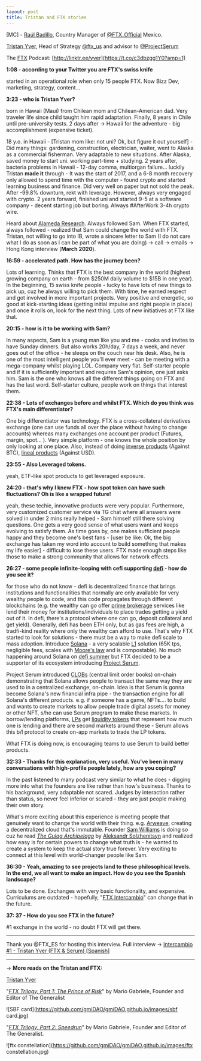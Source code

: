 ```yaml
---
layout: post
title: Tristan and FTX stories
---
```


[MC] - [Raúl Badillo](https://www.linkedin.com/in/raulbrdz/?originalSubdomain=mx), Country Manager of [@FTX_Official](https://twitter.com/FTX_Official) Mexico.

[Tristan Yver](https://twitter.com/jackshaftoes), Head of Strategy [@ftx_us](https://twitter.com/ftx_us) and advisor to [@ProjectSerum](https://twitter.com/ProjectSerum)

The [FTX](https://ftx.com/) Podcast: [http://linktr.ee/yver](https://t.co/c3dbzgg1Y0?amp=1)

**1:08 - according to your Twitter you are FTX's swiss knife**

started in an operational role when only 15 people FTX. Now Bizz Dev, marketing, strategy, content...

**3:23 - who is Tristan Yver?**

born in Hawaii (Maui) from Chilean mom and Chilean-American dad. Very traveler life since child taught him rapid adaptation. Finally, 8 years in Chile until pre-university tests. 2 days after → Hawaii for the adventure - big accomplishment (expensive ticket). 

18 y.o. in Hawaii - [Tristan mom like: not uni? Ok, but figure it out yourself] - Did many things: gardening, construction, electrician, waiter, went to Alaska as a commercial fisherman. Very adaptable to new situations. After Alaska, saved money to start uni. working part-time + studying. 2 years after, bacteria problems in Hawaii - 12-day comma, multiorgan failure... luckily Tristan **made it** through - It was the start of 2017, and a 6-8 month recovery only allowed to spend time with the computer - found crypto and started learning business and finance. Did very well on paper but not sold the peak. After -99.8% downturn, rekt with leverage. However, always very engaged with crypto. 2 years forward, finished uni and started 9-5 at a software company - decent starting job but boring. Always #AfterWork 3-4h crypto wire. 

Heard about [Alameda Research](alameda-research.com). Always followed Sam. When FTX started, always followed - realized that Sam could change the world with FTX. Tristan, not willing to go into IB, wrote a sincere letter to Sam (I do not care what I do as soon as I can be part of what you are doing) → call → emails → Hong Kong interview (**March 2020**).

**16:59 - accelerated path. How has the journey been?**

Lots of learning. Thinks that FTX is the best company in the world (highest growing company on earth - from $250M daily volume to $15B in one year). In the beginning, 15 swiss knife people - lucky to have lots of new things to pick up, cuz he always willing to pick them. With time, he earned respect and got involved in more important projects. Very positive and energetic, so good at kick-starting ideas (getting initial impulse and right people in place) and once it rolls on, look for the next thing. Lots of new initiatives at FTX like that.

**20:15 - how is it to be working with Sam?**

In many aspects, Sam is a young man like you and me - cooks and invites to have Sunday dinners. But also works 20h/day, 7 days a week, and never goes out of the office - he sleeps on the couch near his desk. Also, he is one of the most intelligent people you'll ever meet - can be meeting with a mega-company whilst playing LOL. Company very flat. Self-starter people and if it is sufficiently important and requires Sam's opinion, one just asks him. Sam is the one who knows all the different things going on FTX and has the last word. Self-starter culture, people work on things that interest them.

**22:38 - Lots of exchanges before and whilst FTX. Which do you think was FTX's main differentiator?**

One big differentiator was technology. FTX is a cross-collateral derivatives exchange (one can use funds all over the place without having to change accounts) whereas many exchanges one account per product (Futures, margin, spot... ). Very simple platform - one knows the whole position by only looking at one place. Also, instead of doing [inverse products](https://phemex.com/user-guides/what-are-inverse-and-linear-contracts) (Against BTC), [lineal products](https://www.financialpipeline.com/types-of-derivatives/) (Against USD).

**23:55 - Also Leveraged tokens.**

yeah, ETF-like spot products to get leveraged exposure.

**24:20 - that's why I knew FTX - how spot token can have such fluctuations? Oh is like a wrapped future!**

yeah, these techie, innovative products were very popular. Furthermore, very customized customer service via TG chat where all answers were solved in under 2 mins really helped - Sam himself still there solving questions. One gets a very good sense of what users want and keeps evolving to satisfy them. As time goes by, one makes sufficient people happy and they become one's best fans - [user be like: Ok, the big exchange has taken my word into account to build something that makes my life easier] - difficult to lose these users. FTX made enough steps like those to make a strong community that allows for network effects.

**26:27 - some people infinite-looping with cefi supporting [defi](https://www.google.com/search?q=how+to+defi+beginner&rlz=1C1GCEA_enGB857GB857&oq=how+to+defi+beginner&aqs=chrome..69i57j0i512l2j0i390l3j69i60j69i61.5936j0j4&sourceid=chrome&ie=UTF-8) - how do you see it?**

for those who do not know - defi is decentralized finance that brings institutions and functionalities that normally are only available for very wealthy people to code, and this code propagates through different blockchains (e.g. the wealthy can go offer [prime brokerage](https://www.google.com/search?q=how+to+defi+beginner&rlz=1C1GCEA_enGB857GB857&oq=how+to+defi+beginner&aqs=chrome..69i57j0i512l2j0i390l3j69i60j69i61.5936j0j4&sourceid=chrome&ie=UTF-8) services like lend their money for institutions/individuals to place trades getting a yield out of it. In defi, there's a protocol where one can go, deposit collateral and get yield). Generally, defi has been ETH only, but as gas fees are high, a tradfi-kind reality where only the wealthy can afford to use. That's why FTX started to look for solutions - there must be a way to make defi scale to mass adoption. Introduce [Solana](https://solana.com/) - a very scalable [L1](https://www.google.com/search?q=l1+blockchain&rlz=1C1GCEA_enGB857GB857&sxsrf=AOaemvJ5h7t_eTeylz_hEkJJ311cG_BTEA%3A1634116499916&ei=k6NmYfCnN9CUsAeegoHYCQ&oq=l1+blockchain&gs_lcp=Cgdnd3Mtd2l6EAMYADIFCAAQgAQyBQgAEIAEMgYIABAWEB4yBggAEBYQHjIGCAAQFhAeMgYIABAWEB4yBggAEBYQHjIGCAAQFhAeMgYIABAWEB4yBggAEBYQHjoHCAAQRxCwAzoECCMQJzoECAAQQzoLCC4QgAQQxwEQ0QM6CwguEIAEEMcBEK8BOhAILhCABBCHAhDHARCvARAUOhAILhCABBCHAhDHARCjAhAUOgoIABCABBCHAhAUOggIABCABBDJA0oECEEYAFCdEVigIGCoMmgAcAN4AIABogGIAdMFkgEDNS4ymAEAoAEByAEIwAEB&sclient=gws-wiz) solution (65K tps, negligible fees, scales with [Moore's law](https://www.google.com/search?q=moore%27s+law&rlz=1C1GCEA_enGB857GB857&oq=morees+law&aqs=chrome.1.69i57j0i10i131i433j0i10l8.3479j0j9&sourceid=chrome&ie=UTF-8) and is compostable). No much happening around Solana on [defi summer](https://www.google.com/search?q=how+to+defi+beginner&rlz=1C1GCEA_enGB857GB857&oq=how+to+defi+beginner&aqs=chrome..69i57j0i512l2j0i390l3j69i60j69i61.5936j0j4&sourceid=chrome&ie=UTF-8) but FTX decided to be a supporter of its ecosystem introducing [Project Serum](projectserum.com). 

Project Serum introduced [CLOBs](https://www.google.com/search?q=how+to+defi+advanced&rlz=1C1GCEA_enGB857GB857&oq=how+to+defi+ad&aqs=chrome.2.69i57j0i512l2j46i512j0i512l2j69i60j69i61.6495j0j7&sourceid=chrome&ie=UTF-8) (central limit order books) on-chain demonstrating that Solana allows people to transact the same way they are used to in a centralized exchange, on-chain. Idea is that Serum is gonna become Solana's new financial infra pipe - the transaction engine for all Solana's different products. e.g. if someone has a game, NFTs.... to build and wants to create markets to allow people trade digital assets for money or other NFT, s/he can use Serum program to make these markets. In borrow/lending platforms, [LPs](https://www.google.com/search?q=how+to+defi+advanced&rlz=1C1GCEA_enGB857GB857&oq=how+to+defi+ad&aqs=chrome.2.69i57j0i512l2j46i512j0i512l2j69i60j69i61.6495j0j7&sourceid=chrome&ie=UTF-8) get [liquidity tokens](https://www.google.com/search?q=how+to+defi+advanced&rlz=1C1GCEA_enGB857GB857&oq=how+to+defi+ad&aqs=chrome.2.69i57j0i512l2j46i512j0i512l2j69i60j69i61.6495j0j7&sourceid=chrome&ie=UTF-8) that represent how much one is lending and there are second markets around these - Serum allows this b/l protocol to create on-app markets to trade the LP tokens. 

What FTX is doing now, is encouraging teams to use Serum to build better products.

**32:33 - Thanks for this explanation, very useful. You've been in many conversations with high-profile people lately, how are you coping?**

In the past listened to many podcast very similar to what he does - digging more into what the founders are like rather than how's business. Thanks to his background, very adaptable not scared. Judges by interaction rather than status, so never feel inferior or scared - they are just people making their own story. 

What's more exciting about this experience is meeting people that genuinely want to change the world with their thing. e.g. [Arweave](https://www.arweave.org/), creating a decentralized cloud that's immutable. Founder [Sam Williams](https://www.google.com/search?q=arweave+founder&rlz=1C1GCEA_enGB857GB857&sxsrf=AOaemvIjSZfxld6BwHOE9SQ5lr62BtoFSg%3A1634088400344&ei=0DVmYaSdFJDYkgXI2oGABg&oq=arweave+founder&gs_lcp=Cgdnd3Mtd2l6EAMYADIFCAAQgAQyBQgAEIAEOgcIIxCwAxAnOgcIABBHELADOhAILhDHARDRAxDIAxCwAxBDOgQIABBDOgoIABCABBCHAhAUOgYIABAWEB5KBQg4EgExSgQIQRgAUOwYWNckYI8qaAJwAngAgAHdAYgBkAWSAQU0LjEuMZgBAKABAcgBDsABAQ&sclient=gws-wiz) is doing so cuz he read *[The Gulag Archipelago](https://www.google.com/search?q=gulag+archipelago&rlz=1C1GCEA_enGB857GB857&sxsrf=AOaemvIuFMfJ2X-26JXMYdX6Nxhbt01sIw%3A1634088411997&ei=2zVmYfmNPNaEhbIP47SAmAI&gs_ssp=eJzj4tDP1TfIii80NWD0EkwvzUlMV0gsSs7ILEgFMvMBhWoJuA&oq=gulag+archipelago&gs_lcp=Cgdnd3Mtd2l6EAMYADILCC4QgAQQsQMQkwIyBQgAEIAEMgUIABCABDIFCAAQgAQyBQgAEIAEMgUIABCABDIFCC4QgAQyBQguEIAEMgUIABCABDIFCAAQgAQ6BAgjECc6BQgAEJECOggIABCABBCxAzoOCC4QgAQQsQMQxwEQ0QM6BAgAEEM6BAguEEM6DQguELEDEMcBENEDEEM6CwgAEIAEELEDEIMBOg4ILhDHARDRAxCRAhCTAjoQCC4QsQMQgwEQxwEQ0QMQQzoICC4QsQMQgwE6CAguEIAEELEDOgcIABCxAxBDOgsILhCABBCxAxCDAToICAAQsQMQgwFKBAhBGABQiLEBWLbAAWCdzAFoAHACeACAAZ8BiAGABpIBAzQuM5gBAKABAcABAQ&sclient=gws-wiz)* by [Aleksandr Solzhenitsyn](https://www.google.com/search?q=aleksandr+solzhenitsyn&rlz=1C1GCEA_enGB857GB857&oq=Aleksandr+Solzhenitsyn&aqs=chrome.0.0i131i355i433i512j46i131i433i512j0i512l2j46i512j0i512l4j46i512.718j0j9&sourceid=chrome&ie=UTF-8) and realized how easy is for certain powers to change what truth is - he wanted to create a system to keep the actual story true forever. Very exciting to connect at this level with world-changer people like Sam.

**36:30 - Yeah, amazing to see projects land to these philosophical levels. In the end, we all want to make an impact. How do you see the Spanish landscape?**

Lots to be done. Exchanges with very basic functionality, and expensive. Curriculums are outdated - hopefully, "[FTX Intercambio](https://www.youtube.com/watch?v=a5fq8EYLtlM)" can change that in the future.

**37: 37 - How do you see FTX in the future?**

#1 exchange in the world - no doubt FTX will get there.

---

Thank you @FTX_ES for hosting this interview. Full interview → [Intercambio #1 - Tristan Yver (FTX & Serum) [Spanish]](https://www.youtube.com/watch?v=a5fq8EYLtlM)

---

→ **More reads on the Tristan and FTX:**

[Tristan Yver](https://www.cypherhunter.com/en/p/tristan-yver/)

"*[FTX Trilogy, Part 1: The Prince of Risk](https://www.readthegeneralist.com/briefing/ftx-1)*" by Mario Gabriele, Founder and Editor of The Generalist

![SBF card](https://github.com/gmiDAO/gmiDAO.github.io/images/sbf card.jpg)

"*[FTX Trilogy, Part 2: Speedrun](https://www.readthegeneralist.com/briefing/ftx-2)*" by Mario Gabriele, Founder and Editor of The Generalist.

![ftx constellation](https://github.com/gmiDAO/gmiDAO.github.io/images/ftx constellation.jpg)
